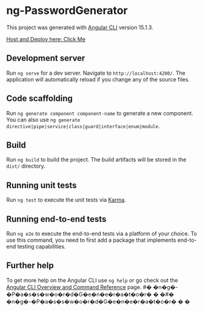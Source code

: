 # ng-PasswordGenerator

This project was generated with [Angular CLI](https://github.com/angular/angular-cli) version 15.1.3. 

[Host and Deploy here: Click Me ](https://password-generator-ten-alpha.vercel.app/)

## Development server

Run `ng serve` for a dev server. Navigate to `http://localhost:4200/`. The application will automatically reload if you change any of the source files.

## Code scaffolding

Run `ng generate component component-name` to generate a new component. You can also use `ng generate directive|pipe|service|class|guard|interface|enum|module`.

## Build

Run `ng build` to build the project. The build artifacts will be stored in the `dist/` directory.

## Running unit tests

Run `ng test` to execute the unit tests via [Karma](https://karma-runner.github.io).

## Running end-to-end tests

Run `ng e2e` to execute the end-to-end tests via a platform of your choice. To use this command, you need to first add a package that implements end-to-end testing capabilities.

## Further help

To get more help on the Angular CLI use `ng help` or go check out the [Angular CLI Overview and Command Reference](https://angular.io/cli) page.
#� �n�g�-�P�a�s�s�w�o�r�d�G�e�n�e�r�a�t�o�r�
�
�#� �n�g�-�P�a�s�s�w�o�r�d�G�e�n�e�r�a�t�o�r�
�
�
